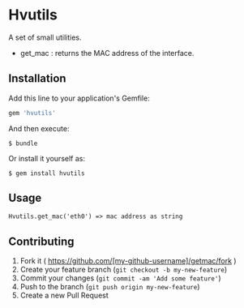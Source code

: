 # Hvutils

A set of small utilities.

* get_mac : returns the MAC address of the interface.

## Installation

Add this line to your application's Gemfile:

```ruby
gem 'hvutils'
```

And then execute:

    $ bundle

Or install it yourself as:

    $ gem install hvutils

## Usage

    Hvutils.get_mac('eth0') => mac address as string

## Contributing

1. Fork it ( https://github.com/[my-github-username]/getmac/fork )
2. Create your feature branch (`git checkout -b my-new-feature`)
3. Commit your changes (`git commit -am 'Add some feature'`)
4. Push to the branch (`git push origin my-new-feature`)
5. Create a new Pull Request
